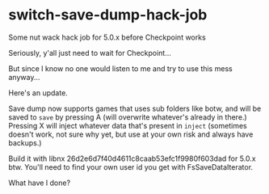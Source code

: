# switch-save-dump-hack-job
Some nut wack hack job for 5.0.x before Checkpoint works

Seriously, y'all just need to wait for Checkpoint...

But since I know no one would listen to me and try to use this mess anyway...

Here's an update.

Save dump now supports games that uses sub folders like botw, and will be saved to `save` by pressing A (will overwrite whatever's already in there.) Pressing X will inject whatever data that's present in `inject` (sometimes doesn't work, not sure why yet, but use at your own risk and always have backups.)

Build it with libnx 26d2e6d7f40d4611c8caab53efc1f9980f603dad for 5.0.x btw. You'll need to find your own user id you get with FsSaveDataIterator.

What have I done?
